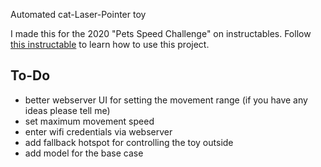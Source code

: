 Automated cat-Laser-Pointer toy

I made this for the 2020 "Pets Speed Challenge" on instructables.
Follow [this instructable](https://www.instructables.com/id/An-Automated-Cat-laser-pointer-toy/) to learn how to use this project.



##  To-Do
* better webserver UI for setting the movement range (if you have any ideas please tell me)
* set maximum movement speed
* enter wifi credentials via webserver
* add fallback hotspot for controlling the toy outside
* add model for the base case

